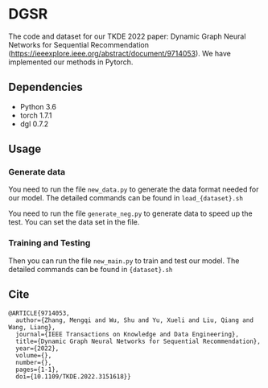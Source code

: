 # DGSR
The code and dataset for our TKDE 2022 paper: Dynamic Graph Neural Networks for Sequential Recommendation (https://ieeexplore.ieee.org/abstract/document/9714053). We have implemented our methods in Pytorch.

## Dependencies

- Python 3.6
- torch 1.7.1
- dgl 0.7.2

## Usage 

### Generate data

You need to run the file ```new_data.py``` to generate the data format needed for our model. The detailed commands 
can be found in ```load_{dataset}.sh```

You need to run the file ```generate_neg.py``` to generate data to speed up the test. You can set the 
data set in the file.

### Training and Testing 

Then you can run the file ```new_main.py``` to train and test our model. 
The detailed commands can be found in ```{dataset}.sh```



## Cite

```
@ARTICLE{9714053,
  author={Zhang, Mengqi and Wu, Shu and Yu, Xueli and Liu, Qiang and Wang, Liang},
  journal={IEEE Transactions on Knowledge and Data Engineering}, 
  title={Dynamic Graph Neural Networks for Sequential Recommendation}, 
  year={2022},
  volume={},
  number={},
  pages={1-1},
  doi={10.1109/TKDE.2022.3151618}}
```